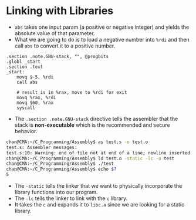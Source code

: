 # Linking with Libraries

- `abs` takes one input param (a positive or negative integer) and yields the absolute value of that parameter.
- What we are going to do is to load a negative number into `%rdi` and then call `abs` to convert it to a positive number.

```assembly
.section .note.GNU-stack, "", @progbits
.globl _start
.section .text
_start: 
    movq $-5, %rdi
    call abs

    # result is in %rax, move to %rdi for exit
    movq %rax, %rdi 
    movq $60, %rax 
    syscall 
```

- The `.section .note.GNU-stack` directive tells the assembler that the stack is **non-executable** which is the recommended and secure behavior.

```sh
chan@CMA:~/C_Programming/Assembly$ as test.s -o test.o
test.s: Assembler messages:
test.s:10: Warning: end of file not at end of a line; newline inserted
chan@CMA:~/C_Programming/Assembly$ ld test.o -static -lc -o test
chan@CMA:~/C_Programming/Assembly$ ./test
chan@CMA:~/C_Programming/Assembly$ echo $?
5
```

- The `-static` tells the linker that we want to physically incorporate the library functions into our program.
- The `-lc` tells the linker to link with the `c` library.
- It takes the `c` and expands it to `libc.a` since we are looking for a static library.
